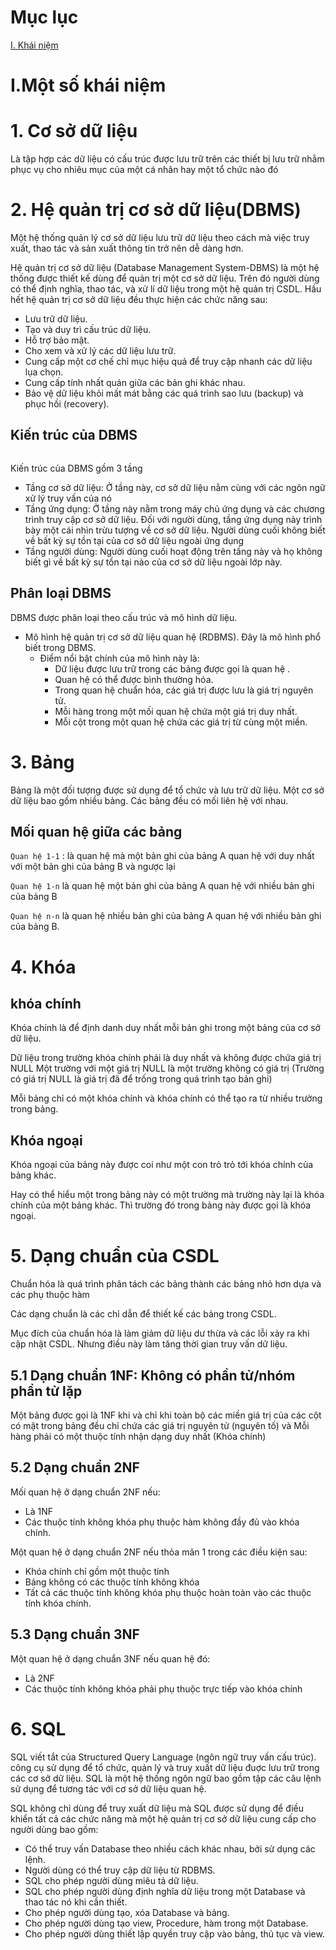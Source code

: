 # Mục lục 
[I. Khái niệm](#a)

<a name="a">

# I.Một số khái niệm </a>

# 1. Cơ sở dữ liệu
Là tập hợp các dữ liệu có cấu trúc được lưu trữ trên các thiết bị lưu trữ nhằm phục vụ cho nhiêu mục của một cá nhân hay một tổ chức nào đó

# 2. Hệ quản trị cơ sở dữ liệu(DBMS)
Một hệ thống quản lý cơ sở dữ liệu lưu trữ dữ liệu theo cách mà việc truy xuất, thao tác và sản xuất thông tin trở nên dễ dàng hơn.

Hệ quản trị cơ sở dữ liệu (Database Management System-DBMS) là một hệ thống được thiết kế dùng để quản trị một cơ sở dữ liệu. Trên đó người dùng có thể định nghĩa, thao tác, và xử lí dữ liệu trong một hệ quản trị CSDL. Hầu hết hệ quản trị cơ sở dữ liệu đều thực hiện các chức năng sau:
* Lưu trữ dữ liệu.
* Tạo và duy trì cấu trúc dữ liệu.
* Hỗ trợ bảo mật.
* Cho xem và xử lý các dữ liệu lưu trữ.
* Cung cấp một cơ chế chỉ mục hiệu quả để truy cập nhanh các dữ liệu lụa chọn.
* Cung cấp tính nhất quán giữa các bản ghi khác nhau.
* Bảo vệ dữ liệu khỏi mất mát bằng các quá trình sao lưu (backup) và phục hồi (recovery).
## Kiến trúc của DBMS 

![]()

Kiến trúc của DBMS gồm 3 tầng
- Tầng cơ sở dữ liệu: Ở tầng này, cơ sở dữ liệu nằm cùng với các ngôn ngữ xử lý truy vấn của nó
- Tầng ứng dụng: Ở tầng này nằm trong máy chủ ứng dụng và các chương trình truy cập cơ sở dữ liệu. Đối với người dùng, tầng ứng dụng này trình bày một cái nhìn trừu tượng về cơ sở dữ liệu. Người dùng cuối không biết về bất kỳ sự tồn tại của cơ sở dữ liệu ngoài ứng dụng
- Tầng người dùng: Người dùng cuối hoạt động trên tầng này và họ không biết gì về bất kỳ sự tồn tại nào của cơ sở dữ liệu ngoài lớp này.

## Phân loại DBMS 
DBMS được phân loại theo cấu trúc và mô hình dữ liệu.
- Mô hình hệ quản trị cơ sở dữ liệu quan hệ (RDBMS). Đây là mô hình phổ biết trong DBMS.
    - Điểm nổi bật chính của mô hình này là: 
        - Dữ liệu được lưu trữ trong các bảng được gọi là quan hệ .
        - Quan hệ có thể được bình thường hóa.
        - Trong quan hệ chuẩn hóa, các giá trị được lưu là giá trị nguyên tử.
        - Mỗi hàng trong một mối quan hệ chứa một giá trị duy nhất.
        - Mỗi cột trong một quan hệ chứa các giá trị từ cùng một miền.


# 3. Bảng 
Bảng là một đối tượng được sử dụng để tổ chức và lưu trữ dữ liệu. Một cơ sở dữ liệu bao gồm nhiều bảng. Các bảng đều có mối liên hệ với nhau.

## Mối quan hệ giữa các bảng
`Quan hệ 1-1` :  là quan hệ mà một bản ghi của bảng A quan hệ với duy nhất với một bản ghi của bảng B và ngược lại

`Quan hệ 1-n` là quan hệ một bản ghi của bảng A quan hệ với nhiều bản ghi của bảng B

`Quan hệ n-n` là quan hệ nhiều bản ghi của bảng A quan hệ với nhiều bản ghi của bảng B.
# 4. Khóa 
## khóa chính
Khóa chính là để định danh duy nhất mỗi bản ghi trong một bảng của cơ sở dữ liệu.

Dữ liệu trong trường khóa chính phải là duy nhất và không được chứa giá trị NULL Một trường với một giá trị NULL là một trường không có giá trị (Trường có giá trị NULL là giá trị đã để trống trong quá trình tạo bản ghi)

Mỗi bảng chỉ có một khóa chính và khóa chính có thể tạo ra từ nhiều trường trong bảng.

## Khóa ngoại
Khóa ngoại của bảng này được coi như một con trỏ trỏ tới khóa chính của bảng khác.

Hay có thể hiểu một trong bảng này có một trường mà trường này lại là khóa chính của một bảng khác. Thì trường đó trong bảng này được gọi là khóa ngoại.

# 5. Dạng chuẩn của CSDL
Chuẩn hóa là quá trình phân tách các bảng thành các bảng nhỏ hơn dựa và các phụ thuộc hàm

Các dạng chuẩn là các chỉ dẫn để thiết kế các bảng trong CSDL.

Mục đích của chuẩn hóa là làm giảm dữ liệu dư thừa và các lỗi xảy ra khi cập nhật CSDL. Nhưng điều này làm tăng thời gian truy vấn dữ liệu.

## 5.1 Dạng chuẩn 1NF: Không có phần tử/nhóm phần tử lặp
Một bảng được gọi là 1NF khi và chỉ khi toàn bộ các miền giá trị của các cột có mặt trong bảng đều chỉ chứa các giá trị nguyên tử (nguyên tố) và Mỗi hàng phải có một thuộc tính nhận dạng duy nhất (Khóa chính)
## 5.2 Dạng chuẩn 2NF
Mối quan hệ ở dạng chuẩn 2NF nếu:
- Là 1NF
- Các thuộc tính không khóa phụ thuộc hàm không đầy đủ vào khóa chính.

Một quan hệ ở dạng chuẩn 2NF nếu thỏa mãn 1 trong các điều kiện sau:
- Khóa chính chỉ gồm một thuộc tính
- Bảng không có các thuộc tính không khóa
- Tất cả các thuộc tính không khóa phụ thuộc hoàn toàn vào các thuộc tính khóa chính.

## 5.3 Dạng chuẩn 3NF 
Một quan hệ ở dạng chuẩn 3NF nếu quan hệ đó:
- Là 2NF
- Các thuộc tính không khóa phải phụ thuộc trực tiếp vào khóa chính

# 6. SQL
SQL viết tắt của Structured Query Language (ngôn ngữ truy vấn cấu trúc). công cụ sử dụng để tổ chức, quản lý và truy xuất dữ liệu đuợc lưu trữ trong các cơ sở dữ liệu. SQL là một hệ thống ngôn ngữ bao gồm tập các câu lệnh sử dụng để tương tác với cơ sở dữ liệu quan hệ.

SQL không chỉ dùng để truy xuất dữ liệu mà SQL được sử dụng để điều khiển tất cả các chức năng mà một hệ quản trị cơ sở dữ liệu cung cấp cho người dùng bao gồm:
- Có thể truy vấn Database theo nhiều cách khác nhau, bởi sử dụng các lệnh.
- Người dùng có thể truy cập dữ liệu từ RDBMS.
- SQL cho phép người dùng miêu tả dữ liệu.
- SQL cho phép người dùng định nghĩa dữ liệu trong một Database và thao tác nó khi cần thiết.
- Cho phép người dùng tạo, xóa Database và bảng.
- Cho phép người dùng tạo view, Procedure, hàm trong một Database.
- Cho phép người dùng thiết lập quyền truy cập vào bảng, thủ tục và view.


